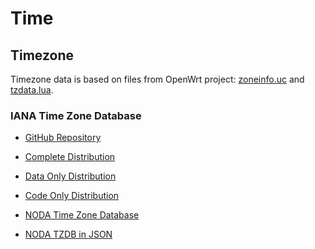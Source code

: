 Time
====

Timezone
--------

Timezone data is based on files from OpenWrt project:
[zoneinfo.uc](https://github.com/openwrt/luci/blob/master/modules/luci-base/ucode/zoneinfo.uc) and
[tzdata.lua](https://github.com/openwrt/luci/blob/master/modules/luci-lua-runtime/luasrc/sys/zoneinfo/tzdata.lua).

### IANA Time Zone Database

- [GitHub Repository](https://github.com/eggert/tz)
- [Complete Distribution](https://data.iana.org/time-zones/releases/tzdb-2025b.tar.lz)
- [Data Only Distribution](https://data.iana.org/time-zones/releases/tzdata2025b.tar.gz)
- [Code Only Distribution](https://data.iana.org/time-zones/releases/tzcode2025b.tar.gz)

- [NODA Time Zone Database](https://nodatime.org/TimeZones)
- [NODA TZDB in JSON](https://nodatime.org/TimeZones?version=2025b&format=json)

